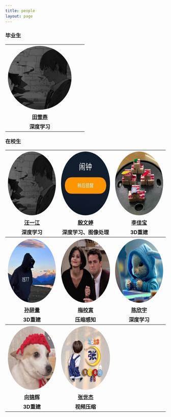 ```yaml
---
title: people
layout: page
---
```

<h3>
        毕业生
        <table class="people-table">
            <tr>
                <th style="text-align: center">
                    <img src="/assets/images/people/wyj.JPG" style="border-radius: 50%;width: 200px;height: 200px">
                </th>
                <th style="text-align: center"></th>
                <th style="text-align: center"></th>
            </tr>
            <tr>
                <td style="text-align: center"><a href="https://github.com/Txy-study">田雪燕</a></td>
                <td></td>
                <td></td>
            </tr>
            <tr>
                <td style="text-align: center">深度学习</td>
                <td></td>
                <td></td>
            </tr>
        </table>
        <p></p>
        在校生
        <table>
            <tr>
                <th style="text-align: center"><img src="/assets/images/people/wyj.JPG" style="border-radius: 50%;"
                                                    width="200" height="200"></th>
                <th style="text-align: center"><img src="/assets/images/people/ywt.JPG" style="border-radius: 50%;"
                                                    width="200" height="200"></th>
                <th style="text-align: center"><img src="/assets/images/people/ljb.JPG" style="border-radius: 50%;"
                                                    width="200" height="200"></th>
            </tr>
            <tr>
                <td style="text-align: center"><a href="https://github.com/linux">汪一江</a></td>
                <td style="text-align: center"><a href="https://github.com/ywt123abc">殷文婷</a></td>
                <td style="text-align: center"><a href="https://github.com/TIMESTICKING">李佳宝</a></td>
            </tr>
            <tr>
                <td style="text-align: center">深度学习</td>
                <td style="text-align: center">深度学习、图像处理</td>
                <td style="text-align: center">3D重建</td>
            </tr>
            <tr>
                <th style="text-align: center"><img src="/assets/images/people/scl.JPG" style="border-radius: 50%;"
                                                    width="200" height="200"></th>
                <th style="text-align: center"><img src="/assets/images/people/mxy.jpg" style="border-radius: 50%;"
                                                    width="200" height="200"></th>
                <th style="text-align: center"><img src="/assets/images/people/cxy.jpg" style="border-radius: 50%;"
                                                    width="200" height="200"></th>
            </tr>
            <tr>
                <td style="text-align: center"><a href="https://github.com/sunciliang">孙辞量</a></td>
                <td style="text-align: center"><a href="https://github.com/meixiaoyinn">梅校寅</a></td>
                <td style="text-align: center"><a href="https://github.com/chenchen772">陈欣宇</a></td>
            </tr>
            <tr>
                <td style="text-align: center">3D重建</td>
                <td style="text-align: center">压缩感知</td>
                <td style="text-align: center">深度学习</td>
            </tr>
            <tr>
                <th style="text-align: center"><img src="/assets/images/people/xjh.JPG" style="border-radius: 50%;"
                                                    width="200" height="200"></th>
                <th style="text-align: center"><img src="/assets/images/people/zsj.jpg" style="border-radius: 50%;"
                                                    width="200" height="200"></th>
                <th style="text-align: center"></th>
            </tr>
            <tr>
                <td style="text-align: center"><a href="https://github.com/a656418zz">向锦辉</a></td>
                <td style="text-align: center"><a href="https://github.com/lewis-101">张世杰</a></td>
                <td style="text-align: center"><a href="https://github.com/Txy-study"></a></td>
            </tr>
            <tr>
                <td style="text-align: center">3D重建</td>
                <td style="text-align: center">视频压缩</td>
                <td style="text-align: center"></td>
            </tr>
            </tbody>
        </table>
    </h3>

